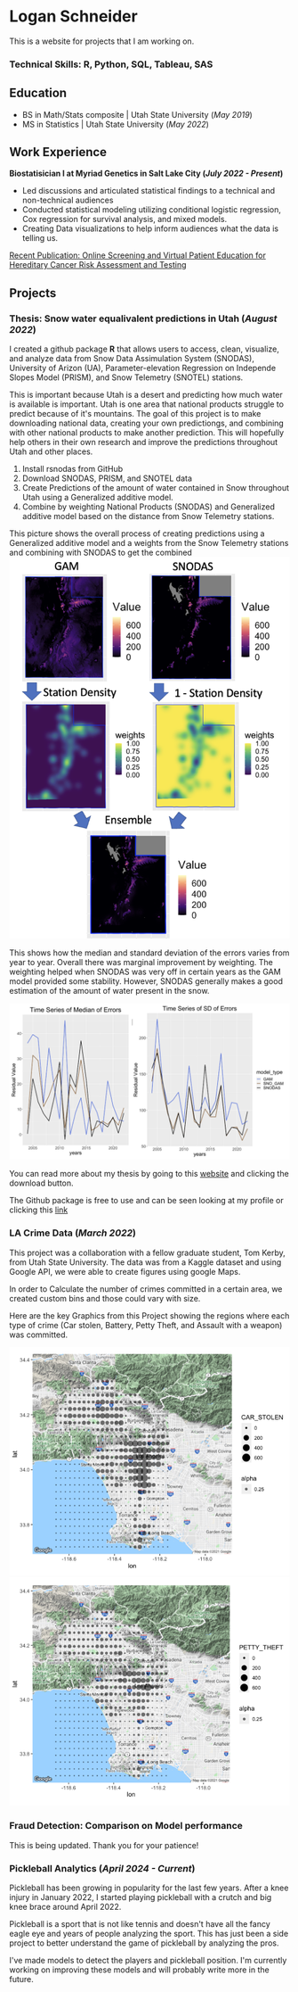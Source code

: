 # Logan Schneider
This is a website for projects that I am working on.


### Technical Skills: R, Python, SQL, Tableau, SAS

## Education
- BS in Math/Stats composite | Utah State University (_May 2019_)
- MS in Statistics | Utah State University (_May 2022_)

## Work Experience
**Biostatisician I at Myriad Genetics in Salt Lake City (_July 2022 - Present_)**
- Led discussions and articulated statistical findings to a technical and non-technical audiences
- Conducted statistical modeling utilizing conditional logistic regression, Cox regression for survival analysis, and mixed models.
- Creating Data visualizations to help inform audiences what the data is telling us.

[Recent Publication: Online Screening and Virtual Patient Education for Hereditary Cancer Risk Assessment and Testing](https://pubmed.ncbi.nlm.nih.gov/39637387/)


## Projects
### Thesis: Snow water equalivalent predictions in Utah (_August 2022_)

I created a github package **R** that allows users to access, clean, visualize, and analyze data from Snow Data Assimulation System (SNODAS), University of Arizon (UA), Parameter-elevation Regression on Independe Slopes Model (PRISM), and Snow Telemetry (SNOTEL) stations.

This is important because Utah is a desert and predicting how much water is available is important.  Utah is one area that national products struggle to predict because of it's mountains.  The goal of this project is to make downloading national data, creating your own predictiongs, and combining with other national products to make another prediction.  This will hopefully help others in their own research and improve the predictions throughout Utah and other places.

1. Install rsnodas from GitHub
2. Download SNODAS, PRISM, and SNOTEL data
3. Create Predictions of the amount of water contained in Snow throughout Utah using a Generalized additive model.
4. Combine by weighting National Products (SNODAS) and Generalized additive model based on the distance from Snow Telemetry stations.

This picture shows the overall process of creating predictions using a Generalized additive model and a weights from the Snow Telemetry stations and combining with SNODAS to get the combined
![Overall Process](/Assets/rsnodas_process.png)

This shows how the median and standard deviation of the errors varies from year to year. Overall there was marginal improvement by weighting. The weighting helped when SNODAS was very off in certain years as the GAM model provided some stability. However, SNODAS generally makes a good estimation of the amount of water present in the snow.

![Standard deviation and median of errors of all models](/Assets/Median_SD_Errors.png)

You can read more about my thesis by going to this [website](https://digitalcommons.usu.edu/etd2023/6/) and clicking the download button.

The Github package is free to use and can be seen looking at my profile or clicking this [link](https://github.com/lschneider93/rsnodas)

### LA Crime Data (_March 2022_)

This project was a collaboration with a fellow graduate student, Tom Kerby, from Utah State University. 
The data was from a Kaggle dataset and using Google API, we were able to create figures using google Maps.

In order to Calculate the number of crimes committed in a certain area, we created custom bins and those could vary with size.

Here are the key Graphics from this Project showing the regions where each type of crime (Car stolen, Battery, Petty Theft, and Assault with a weapon) was committed.

![Caption](/Assets/LA_CRIME/Car_Stolen.png)
![Caption](/Assets/LA_CRIME/LA_Petty_Theft.png)


### Fraud Detection: Comparison on Model performance

This is being updated. Thank you for your patience!

### Pickleball Analytics (_April 2024 - Current_)

Pickleball has been growing in popularity for the last few years. After a knee injury in January 2022, I started playing pickleball with a crutch and big knee brace around April 2022. 

Pickleball is a sport that is not like tennis and doesn't have all the fancy eagle eye and years of people analyzing the sport.  This has just been a side project to better understand the game of pickleball by analyzing the pros.

I've made models to detect the players and pickleball position. I'm currently working on improving these models and will probably write more in the future.  


